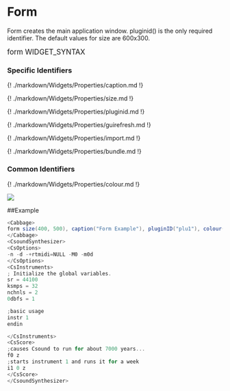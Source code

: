 # Form

Form creates the main application window. pluginid() is the only required identifier. The default values for size are 600x300. 

<big></pre>
form WIDGET_SYNTAX
</pre></big>

### Specific Identifiers
{! ./markdown/Widgets/Properties/caption.md !} 

{! ./markdown/Widgets/Properties/size.md !} 

{! ./markdown/Widgets/Properties/pluginid.md !} 

{! ./markdown/Widgets/Properties/guirefresh.md !}     

{! ./markdown/Widgets/Properties/import.md !}  

{! ./markdown/Widgets/Properties/bundle.md !}  

### Common Identifiers

{! ./markdown/Widgets/Properties/colour.md !}     

<!--(End of identifiers)/-->
![](../images/formExample.png)

##Example
<!--(Widget Example)/-->
```csharp
<Cabbage>
form size(400, 500), caption("Form Example"), pluginID("plu1"), colour(39, 40, 34)
</Cabbage>
<CsoundSynthesizer>
<CsOptions>
-n -d -+rtmidi=NULL -M0 -m0d 
</CsOptions>
<CsInstruments>
; Initialize the global variables. 
sr = 44100
ksmps = 32
nchnls = 2
0dbfs = 1

;basic usage
instr 1 
endin

</CsInstruments>
<CsScore>
;causes Csound to run for about 7000 years...
f0 z
;starts instrument 1 and runs it for a week
i1 0 z
</CsScore>
</CsoundSynthesizer>
```
<!--(End Widget Example)/-->
